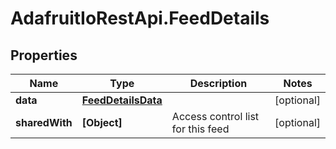 # AdafruitIoRestApi.FeedDetails

## Properties

Name | Type | Description | Notes
------------ | ------------- | ------------- | -------------
**data** | [**FeedDetailsData**](FeedDetailsData.md) |  | [optional] 
**sharedWith** | **[Object]** | Access control list for this feed | [optional] 


